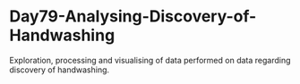 # Day79-Analysing-Discovery-of-Handwashing
Exploration, processing and visualising of data performed on data regarding discovery of handwashing.
